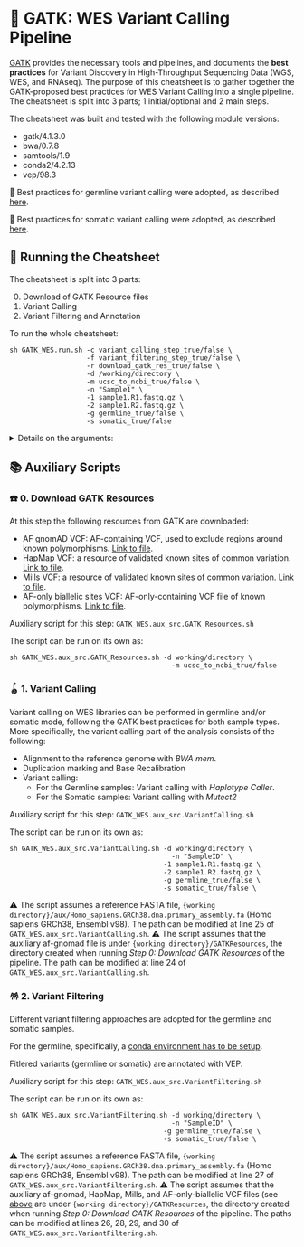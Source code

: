 # 🎎 GATK: WES Variant Calling Pipeline

[GATK](https://gatk.broadinstitute.org/hc/en-us) provides the necessary tools and pipelines, and documents the **best practices** for Variant Discovery in High-Throughput Sequencing Data (WGS, WES, and RNAseq). The purpose of this cheatsheet is to gather together the GATK-proposed best practices for WES Variant Calling into a single pipeline. The cheatsheet is split into 3 parts; 1 initial/optional and 2 main steps.

The cheatsheet was built and tested with the following module versions:

* gatk/4.1.3.0
* bwa/0.7.8
* samtools/1.9
* conda2/4.2.13
* vep/98.3

🍡 Best practices for germline variant calling were adopted, as described [here](https://gatk.broadinstitute.org/hc/en-us/articles/360035535932-Germline-short-variant-discovery-SNPs-Indels-).

🍡 Best practices for somatic variant calling were adopted, as described [here](https://gatk.broadinstitute.org/hc/en-us/articles/360035894731-Somatic-short-variant-discovery-SNVs-Indels-).

## 👟 Running the Cheatsheet

The cheatsheet is split into 3 parts:

0. Download of GATK Resource files
1. Variant Calling
2. Variant Filtering and Annotation

To run the whole cheatsheet:

```
sh GATK_WES.run.sh -c variant_calling_step_true/false \
                   -f variant_filtering_step_true/false \
                   -r download_gatk_res_true/false \
                   -d /working/directory \
                   -m ucsc_to_ncbi_true/false \
                   -n "Sample1" \
                   -1 sample1.R1.fastq.gz \
                   -2 sample1.R2.fastq.gz \
                   -g germline_true/false \
                   -s somatic_true/false

```

<details>
<summary>Details on the arguments:</summary> 
  
The table below documents the usage and description of the arguments. The 4 last columns depict whether a specific argument is needed for the particular script/pipeline step.
  
| argument | description | Main cheatsheet | Step 0 script | Step 1 script | Step 2 script |
|---| --- | --- | --- | --- |  --- |
| `-c` | true/false: Perform variant calling | ✔️ | ❌ | ❌ | ❌ |
| `-f` | true/false: Pperform variant filtering | ✔️ | ❌ | ❌ | ❌ |
| `-r` | true/false: Download GATK resources | ✔️ | ❌ | ❌ | ❌ |
| `-d` | Path to working directory | ✔️ | ✔️ | ✔️ | ✔️ |
| `-m` | true/false: Modify GATK resource files from UCSC to NCBI format ("chr1" vs "1") | ✔️ | ✔️ | ❌ | ❌ |
| `-n` | Sample name or ID | ✔️ | ❌ | ✔️ | ✔️ |
| `-1` | R1 FASTQ input file | ✔️ | ❌ | ✔️ | ❌ |
| `-2` | R1 FASTQ input file | ✔️ | ❌ | ✔️ | ❌ |
| `-g` | true/false: Run pipeline in Germline mode (for Germline samples) | ✔️ | ❌ | ✔️ | ✔️ |
| `-s` | true/false: Run pipeline in Somatic mode (for Somatic samples) | ✔️ | ❌ | ✔️ | ✔️ |

</details>

## 📚 Auxiliary Scripts

### ☎️ 0. Download GATK Resources

At this step the following resources from GATK are downloaded:
* AF gnomAD VCF: AF-containing VCF, used to exclude regions around known polymorphisms. [Link to file](https://console.cloud.google.com/storage/browser/_details/gatk-best-practices/somatic-hg38/af-only-gnomad.hg38.vcf.gz;tab=live_object).
* HapMap VCF: a resource of validated known sites of common variation. [Link to file](https://console.cloud.google.com/storage/browser/_details/genomics-public-data/resources/broad/hg38/v0/hapmap_3.3.hg38.vcf.gz;tab=live_object).
* Mills VCF: a resource of validated known sites of common variation. [Link to file](https://console.cloud.google.com/storage/browser/_details/genomics-public-data/resources/broad/hg38/v0/Mills_and_1000G_gold_standard.indels.hg38.vcf.gz;tab=live_object).
* AF-only biallelic sites VCF: AF-only-containing VCF file of known polymorphisms. [Link to file](https://console.cloud.google.com/storage/browser/_details/gatk-best-practices/somatic-hg38/small_exac_common_3.hg38.vcf.gz;tab=live_object).

Auxiliary script for this step: `GATK_WES.aux_src.GATK_Resources.sh`

The script can be run on its own as:

```
sh GATK_WES.aux_src.GATK_Resources.sh -d working/directory \
	                                    -m ucsc_to_ncbi_true/false
```

### 🪀 1. Variant Calling

Variant calling on WES libraries can be performed in germline and/or somatic mode, following the GATK best practices for both sample types. More specifically, the variant calling part of the analysis consists of the following:

* Alignment to the reference genome with _BWA mem_.
* Duplication marking and Base Recalibration
* Variant calling:
  * For the Germline samples: Variant calling with _Haplotype Caller_.
  * For the Somatic samples: Variant calling with _Mutect2_

Auxiliary script for this step: `GATK_WES.aux_src.VariantCalling.sh`

The script can be run on its own as:

```
sh GATK_WES.aux_src.VariantCalling.sh -d working/directory \
	                                    -n "SampleID" \
                                      -1 sample1.R1.fastq.gz \
                                      -2 sample1.R2.fastq.gz \
                                      -g germline_true/false \
                                      -s somatic_true/false \
```

⚠️ The script assumes a reference FASTA file, `{working directory}/aux/Homo_sapiens.GRCh38.dna.primary_assembly.fa` (Homo sapiens GRCh38, Ensembl v98). The path can be modified at line 25 of `GATK_WES.aux_src.VariantCalling.sh`.
⚠️ The script assumes that the auxiliary af-gnomad file is under `{working directory}/GATKResources`, the directory created when running _Step 0: Download GATK Resources_ of the pipeline. The path can be modified at line 24 of `GATK_WES.aux_src.VariantCalling.sh`.

### 🪅 2. Variant Filtering

Different variant filtering approaches are adopted for the germline and somatic samples.

For the germline, specifically, a [conda environment has to be setup](https://gatk.broadinstitute.org/hc/en-us/articles/360035889851--How-to-Install-and-use-Conda-for-GATK4).

Fitlered variants (germline or somatic) are annotated with VEP.

Auxiliary script for this step: `GATK_WES.aux_src.VariantFiltering.sh`

The script can be run on its own as:

```
sh GATK_WES.aux_src.VariantFiltering.sh -d working/directory \
	                                    -n "SampleID" \
                                      -g germline_true/false \
                                      -s somatic_true/false \
```

⚠️ The script assumes a reference FASTA file, `{working directory}/aux/Homo_sapiens.GRCh38.dna.primary_assembly.fa` (Homo sapiens GRCh38, Ensembl v98). The path can be modified at line 27 of `GATK_WES.aux_src.VariantFiltering.sh`.
⚠️ The script assumes that the auxiliary af-gnomad, HapMap, Mills, and AF-only-biallelic VCF files (see [above](0-dDownload-gatk-resources) are under `{working directory}/GATKResources`, the directory created when running _Step 0: Download GATK Resources_ of the pipeline. The paths can be modified at lines 26, 28, 29, and 30 of `GATK_WES.aux_src.VariantFiltering.sh`.
